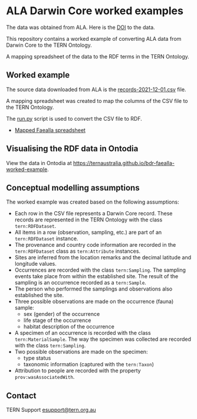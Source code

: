 # ALA Darwin Core worked examples

The data was obtained from ALA. Here is the [DOI](https://doi.org/10.26197/ala.26fdc11f-107e-45fa-9aab-3aead9083137) to the data.

This repository contains a worked example of converting ALA data from Darwin Core to the TERN Ontology.

A mapping spreadsheet of the data to the RDF terms in the TERN Ontology.

## Worked example

The source data downloaded from ALA is the [records-2021-12-01.csv](records-2021-12-01.csv) file.

A mapping spreadsheet was created to map the columns of the CSV file to the TERN Ontology.

The [run.py](run.py) script is used to convert the CSV file to RDF.

- [Mapped Faealla spreadsheet](https://docs.google.com/spreadsheets/d/1p3scX7z6wPQ0vtG-Bo_yoYcvRRs8muGm/edit?usp=sharing&ouid=108129827562056706312&rtpof=true&sd=true)

## Visualising the RDF data in Ontodia

View the data in Ontodia at https://ternaustralia.github.io/bdr-faealla-worked-example.

## Conceptual modelling assumptions

The worked example was created based on the following assumptions:

- Each row in the CSV file represents a Darwin Core record. These records are represented in the TERN Ontology with the class `tern:RDFDataset`.
- All items in a row (observation, sampling, etc.) are part of an `tern:RDFDataset` instance.
- The provenance and country code information are recorded in the `tern:RDFDataset` class as `tern:Attribute` instances.
- Sites are inferred from the location remarks and the decimal latitude and longitude values.
- Occurrences are recorded with the class `tern:Sampling`. The sampling events take place from within the established site. The result of the sampling is an occurrence recorded as a `tern:Sample`.
- The person who performed the samplings and observations also established the site.
- Three possible observations are made on the occurrence (fauna) sample:
  - sex (gender) of the occurrence
  - life stage of the occurrence
  - habitat description of the occurrence
- A specimen of an occurrence is recorded with the class `tern:MaterialSample`. The way the specimen was collected are recorded with the class `tern:Sampling`.
- Two possible observations are made on the specimen:
  - type status
  - taxonomic information (captured with the `tern:Taxon`)
- Attribution to people are recorded with the property `prov:wasAssociatedWith`.

## Contact

TERN Support 
esupport@tern.org.au

